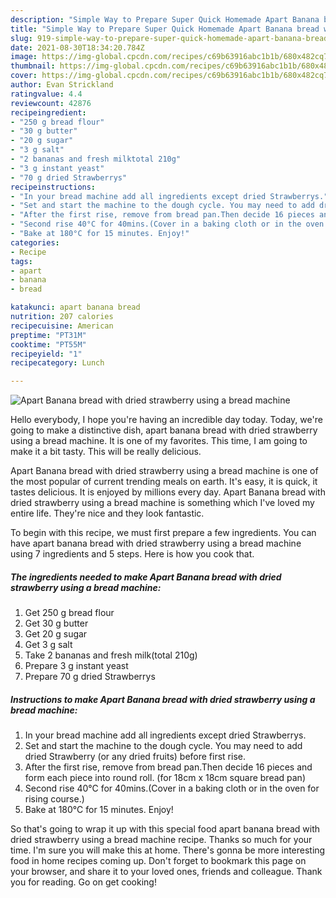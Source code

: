 ```yaml
---
description: "Simple Way to Prepare Super Quick Homemade Apart Banana bread with dried strawberry using a bread machine"
title: "Simple Way to Prepare Super Quick Homemade Apart Banana bread with dried strawberry using a bread machine"
slug: 919-simple-way-to-prepare-super-quick-homemade-apart-banana-bread-with-dried-strawberry-using-a-bread-machine
date: 2021-08-30T18:34:20.784Z
image: https://img-global.cpcdn.com/recipes/c69b63916abc1b1b/680x482cq70/apart-banana-bread-with-dried-strawberry-using-a-bread-machine-recipe-main-photo.jpg
thumbnail: https://img-global.cpcdn.com/recipes/c69b63916abc1b1b/680x482cq70/apart-banana-bread-with-dried-strawberry-using-a-bread-machine-recipe-main-photo.jpg
cover: https://img-global.cpcdn.com/recipes/c69b63916abc1b1b/680x482cq70/apart-banana-bread-with-dried-strawberry-using-a-bread-machine-recipe-main-photo.jpg
author: Evan Strickland
ratingvalue: 4.4
reviewcount: 42876
recipeingredient:
- "250 g bread flour"
- "30 g butter"
- "20 g sugar"
- "3 g salt"
- "2 bananas and fresh milktotal 210g"
- "3 g instant yeast"
- "70 g dried Strawberrys"
recipeinstructions:
- "In your bread machine add all ingredients except dried Strawberrys."
- "Set and start the machine to the dough cycle. You may need to add dried Strawberry (or any dried fruits) before first rise."
- "After the first rise, remove from bread pan.Then decide 16 pieces and form each piece into round roll. (for 18cm x 18cm square bread pan)"
- "Second rise 40°C for 40mins.(Cover in a baking cloth or in the oven for rising course.)"
- "Bake at 180°C for 15 minutes. Enjoy!"
categories:
- Recipe
tags:
- apart
- banana
- bread

katakunci: apart banana bread 
nutrition: 207 calories
recipecuisine: American
preptime: "PT31M"
cooktime: "PT55M"
recipeyield: "1"
recipecategory: Lunch

---
```



![Apart Banana bread with dried strawberry using a bread machine](https://img-global.cpcdn.com/recipes/c69b63916abc1b1b/680x482cq70/apart-banana-bread-with-dried-strawberry-using-a-bread-machine-recipe-main-photo.jpg)

Hello everybody, I hope you're having an incredible day today. Today, we're going to make a distinctive dish, apart banana bread with dried strawberry using a bread machine. It is one of my favorites. This time, I am going to make it a bit tasty. This will be really delicious.

Apart Banana bread with dried strawberry using a bread machine is one of the most popular of current trending meals on earth. It's easy, it is quick, it tastes delicious. It is enjoyed by millions every day. Apart Banana bread with dried strawberry using a bread machine is something which I've loved my entire life. They're nice and they look fantastic.




To begin with this recipe, we must first prepare a few ingredients. You can have apart banana bread with dried strawberry using a bread machine using 7 ingredients and 5 steps. Here is how you cook that.

<!--inarticleads1-->

##### The ingredients needed to make Apart Banana bread with dried strawberry using a bread machine:

1. Get 250 g bread flour
1. Get 30 g butter
1. Get 20 g sugar
1. Get 3 g salt
1. Take 2 bananas and fresh milk(total 210g)
1. Prepare 3 g instant yeast
1. Prepare 70 g dried Strawberrys




<!--inarticleads2-->

##### Instructions to make Apart Banana bread with dried strawberry using a bread machine:

1. In your bread machine add all ingredients except dried Strawberrys.
1. Set and start the machine to the dough cycle. You may need to add dried Strawberry (or any dried fruits) before first rise.
1. After the first rise, remove from bread pan.Then decide 16 pieces and form each piece into round roll. (for 18cm x 18cm square bread pan)
1. Second rise 40°C for 40mins.(Cover in a baking cloth or in the oven for rising course.)
1. Bake at 180°C for 15 minutes. Enjoy!




So that's going to wrap it up with this special food apart banana bread with dried strawberry using a bread machine recipe. Thanks so much for your time. I'm sure you will make this at home. There's gonna be more interesting food in home recipes coming up. Don't forget to bookmark this page on your browser, and share it to your loved ones, friends and colleague. Thank you for reading. Go on get cooking!
